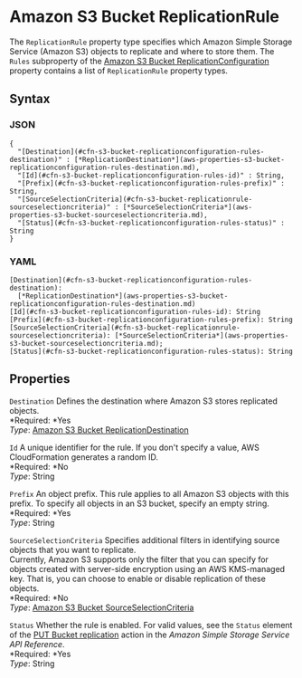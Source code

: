 # Amazon S3 Bucket ReplicationRule<a name="aws-properties-s3-bucket-replicationconfiguration-rules"></a>

The `ReplicationRule` property type specifies which Amazon Simple Storage Service \(Amazon S3\) objects to replicate and where to store them\. The `Rules` subproperty of the [Amazon S3 Bucket ReplicationConfiguration](aws-properties-s3-bucket-replicationconfiguration.md) property contains a list of `ReplicationRule` property types\.

## Syntax<a name="w3ab2c21c14e1565b5"></a>

### JSON<a name="aws-properties-s3-bucket-replicationconfiguration-rules-syntax.json"></a>

```
{
  "[Destination](#cfn-s3-bucket-replicationconfiguration-rules-destination)" : [*ReplicationDestination*](aws-properties-s3-bucket-replicationconfiguration-rules-destination.md),
  "[Id](#cfn-s3-bucket-replicationconfiguration-rules-id)" : String,
  "[Prefix](#cfn-s3-bucket-replicationconfiguration-rules-prefix)" : String,
  "[SourceSelectionCriteria](#cfn-s3-bucket-replicationrule-sourceselectioncriteria)" : [*SourceSelectionCriteria*](aws-properties-s3-bucket-sourceselectioncriteria.md),              
  "[Status](#cfn-s3-bucket-replicationconfiguration-rules-status)" : String
}
```

### YAML<a name="aws-properties-s3-bucket-replicationconfiguration-rules-syntax.yaml"></a>

```
[Destination](#cfn-s3-bucket-replicationconfiguration-rules-destination): 
  [*ReplicationDestination*](aws-properties-s3-bucket-replicationconfiguration-rules-destination.md)
[Id](#cfn-s3-bucket-replicationconfiguration-rules-id): String
[Prefix](#cfn-s3-bucket-replicationconfiguration-rules-prefix): String
[SourceSelectionCriteria](#cfn-s3-bucket-replicationrule-sourceselectioncriteria): [*SourceSelectionCriteria*](aws-properties-s3-bucket-sourceselectioncriteria.md);
[Status](#cfn-s3-bucket-replicationconfiguration-rules-status): String
```

## Properties<a name="w3ab2c21c14e1565b7"></a>

`Destination`  <a name="cfn-s3-bucket-replicationconfiguration-rules-destination"></a>
Defines the destination where Amazon S3 stores replicated objects\.  
*Required: *Yes  
*Type*: [Amazon S3 Bucket ReplicationDestination](aws-properties-s3-bucket-replicationconfiguration-rules-destination.md)

`Id`  <a name="cfn-s3-bucket-replicationconfiguration-rules-id"></a>
A unique identifier for the rule\. If you don't specify a value, AWS CloudFormation generates a random ID\.  
*Required: *No  
*Type*: String

`Prefix`  <a name="cfn-s3-bucket-replicationconfiguration-rules-prefix"></a>
An object prefix\. This rule applies to all Amazon S3 objects with this prefix\. To specify all objects in an S3 bucket, specify an empty string\.  
*Required: *Yes  
*Type*: String

`SourceSelectionCriteria`  <a name="cfn-s3-bucket-replicationrule-sourceselectioncriteria"></a>
Specifies additional filters in identifying source objects that you want to replicate\.  
Currently, Amazon S3 supports only the filter that you can specify for objects created with server\-side encryption using an AWS KMS\-managed key\. That is, you can choose to enable or disable replication of these objects\.  
*Required: *No  
*Type*: [Amazon S3 Bucket SourceSelectionCriteria](aws-properties-s3-bucket-sourceselectioncriteria.md)

`Status`  <a name="cfn-s3-bucket-replicationconfiguration-rules-status"></a>
Whether the rule is enabled\. For valid values, see the `Status` element of the [PUT Bucket replication](http://docs.aws.amazon.com/AmazonS3/latest/API/RESTBucketPUTreplication.html) action in the *Amazon Simple Storage Service API Reference*\.  
*Required: *Yes  
*Type*: String
